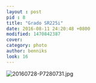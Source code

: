 ```yaml
---
layout : post
pid : 8
title: "Grado SR225i"
date: 2016-08-11 24:20:48 +0800
modified: 1470842387
cover: 
category: photo
author: benniks
look: 16
---
```

![20160728-P7280731.jpg](https://ooo.0o0.ooo/2016/08/10/57ab4546539c9.jpg)
